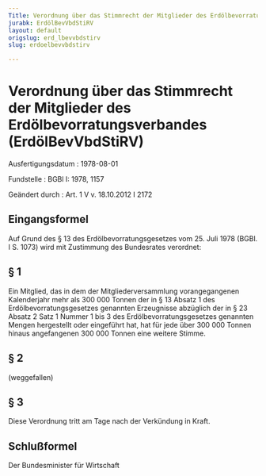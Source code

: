 ```yaml
---
Title: Verordnung über das Stimmrecht der Mitglieder des Erdölbevorratungsverbandes
jurabk: ErdölBevVbdStiRV
layout: default
origslug: erd_lbevvbdstirv
slug: erdoelbevvbdstirv

---
```


# Verordnung über das Stimmrecht der Mitglieder des Erdölbevorratungsverbandes (ErdölBevVbdStiRV)

Ausfertigungsdatum
:   1978-08-01

Fundstelle
:   BGBl I: 1978, 1157

Geändert durch
:   Art. 1 V v. 18.10.2012 I 2172


## Eingangsformel

Auf Grund des § 13 des Erdölbevorratungsgesetzes vom 25. Juli 1978 (BGBl. I S. 1073) wird mit Zustimmung des Bundesrates verordnet:


## § 1

Ein Mitglied, das in dem der Mitgliederversammlung vorangegangenen Kalenderjahr mehr als 300 000 Tonnen der in § 13 Absatz 1 des Erdölbevorratungsgesetzes genannten Erzeugnisse abzüglich der in § 23 Absatz 2 Satz 1 Nummer 1 bis 3 des Erdölbevorratungsgesetzes genannten Mengen hergestellt oder eingeführt hat, hat für jede über 300 000 Tonnen hinaus angefangenen 300 000 Tonnen eine weitere Stimme.


## § 2

(weggefallen)


## § 3

Diese Verordnung tritt am Tage nach der Verkündung in Kraft.


## Schlußformel

Der Bundesminister für Wirtschaft


